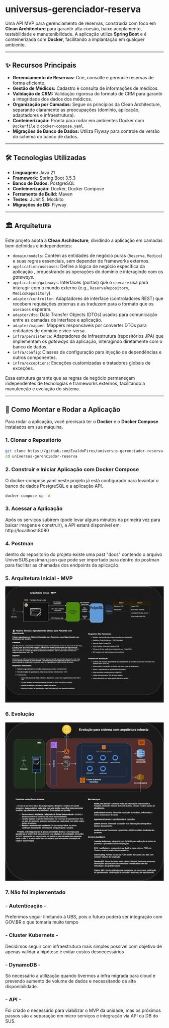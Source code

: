 # universus-gerenciador-reserva

Uma API MVP para gerenciamento de reservas, construída com foco em **Clean Architecture** para garantir alta coesão, baixo acoplamento, testabilidade e manutenibilidade. A aplicação utiliza **Spring Boot** e é conteinerizada com **Docker**, facilitando a implantação em qualquer ambiente.

---

## ✨ Recursos Principais

* **Gerenciamento de Reservas:** Crie, consulte e gerencie reservas de forma eficiente.
* **Gestão de Médicos:** Cadastro e consulta de informações de médicos.
* **Validação de CRM:** Validação rigorosa do formato de CRM para garantir a integridade dos dados dos médicos.
* **Organização por Camadas:** Segue os princípios da Clean Architecture, separando claramente as preocupações (domínio, aplicação, adaptadores e infraestrutura).
* **Conteinerização:** Pronta para rodar em ambientes Docker com `Dockerfile` e `docker-compose.yaml`.
* **Migrações de Banco de Dados:** Utiliza Flyway para controle de versão do schema do banco de dados.

---

## 🛠️ Tecnologias Utilizadas

* **Linguagem:** Java 21
* **Framework:** Spring Boot 3.5.3
* **Banco de Dados:** PostgreSQL
* **Conteinerização:** Docker, Docker Compose
* **Ferramenta de Build:** Maven
* **Testes:** JUnit 5, Mockito
* **Migrações de DB:** Flyway

---

## 🏛️ Arquitetura

Este projeto adota a **Clean Architecture**, dividindo a aplicação em camadas bem definidas e independentes:

* `domain/models`: Contém as entidades de negócio puras (`Reserva`, `Medico`) e suas regras essenciais, sem depender de frameworks externos.
* `application/usecases`: Define a lógica de negócio específica da aplicação , orquestrando as operações do domínio e interagindo com os *gateways*.
* `application/gateways`: Interfaces (portas) que o `usecase` usa para interagir com o mundo externo (e.g., `ReservaRepository`, `MedicoRepository`).
* `adapter/controller`: Adaptadores de interface (controladores REST) que recebem requisições externas e as traduzem para o formato que os `usecases` esperam.
* `adapter/dto`: Data Transfer Objects (DTOs) usados para comunicação entre as camadas de interface e aplicação.
* `adapter/mapper`: Mappers responsáveis por converter DTOs para entidades de domínio e vice-versa.
* `infra/persistence`: Adaptadores de infraestrutura (repositórios JPA) que implementam os *gateways* da aplicação, interagindo diretamente com o banco de dados.
* `infra/config`: Classes de configuração para injeção de dependências e outros componentes.
* `infra/exceptions`: Exceções customizadas e tratadores globais de exceções.

Essa estrutura garante que as regras de negócio permaneçam independentes de tecnologias e frameworks externos, facilitando a manutenção e evolução do sistema.

---

## 🚀 Como Montar e Rodar a Aplicação

Para rodar a aplicação, você precisará ter o **Docker** e o **Docker Compose** instalados em sua máquina.

### 1. Clonar o Repositório

```bash
git clone https://github.com/EvaldoFires/universus-gerenciador-reserva.git
cd universus-gerenciador-reserva 
```

### 2. Construir e Iniciar Aplicação com Docker Compose

O docker-compose.yaml neste projeto já está configurado para levantar o banco de dados PostgreSQL e a aplicação API.

```bash
docker-compose up -d
```

### 3. Acessar a Aplicação

Após os serviços subirem (pode levar alguns minutos na primeira vez para baixar imagens e construir), a API estará disponível em:
http://localhost:8080

### 4. Postman

dentro do repositorio do projeto existe uma past "docs" contendo o arquivo UniverSUS.postman.json que pode ser importado para dentro do postman para facilitar as chamadas dos endpoints da aplicação.

### 5. Arquitetura Inicial - MVP

![Arquitetura Inicial - MVP](docs/UniverSUS-Arquitetura-Inicial.png "Arquitetura Inicial" )

### 6. Evolução 

![Evolução](docs/UniverSUS-Evolução.png "Evolução do sistema")

### 7. Não foi implementado

### - Autenticação - 
Preferimos seguir limitando à UBS, pois o futuro poderá ser integração com GOV.BR o que tomaria muito tempo


### - Cluster Kubernets - 
Decidimos seguir com infraestrutura mais simples possível com objetivo de apenas validar a hipótese e evitar custos desnecessários


### - DynamoDB - 
Só necessário a utilização quando tivermos a infra migrada para cloud e prevendo aumento de volume de dados e necessitando de alta disponibilidade.


### - API - 
Foi criado o necessário para viabilizar o MVP da unidade, mas os próximos passos são a separação em micro serviços e integração via API ou DB do SUS.


